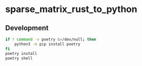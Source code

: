 # sparse_matrix_rust_to_python

## Development

```sh
if ! command -v poetry &>/dev/null; then
    python3 -m pip install poetry
fi
poetry install
poetry shell
```